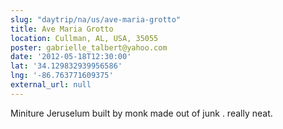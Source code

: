 ```yaml
---
slug: "daytrip/na/us/ave-maria-grotto"
title: Ave Maria Grotto
location: Cullman, AL, USA, 35055
poster: gabrielle_talbert@yahoo.com
date: '2012-05-18T12:30:00'
lat: '34.129832939956586'
lng: '-86.763771609375'
external_url: null
---
```


Miniture Jeruselum built by monk made out of junk . really neat.
